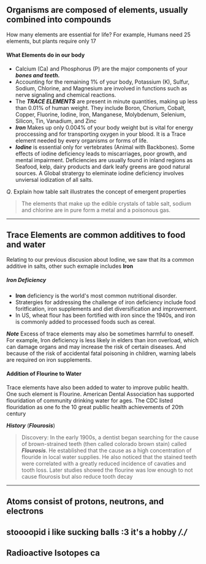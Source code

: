 ## Organisms are composed of elements, usually combined into compounds

How many elements are essential for life? For example, Humans need 25 elements, but plants require only 17


#### What Elements do in our body

 - Calcium (Ca) and Phosphorus (P) are the major components of your ***bones and teeth.***
 - Accounting for the remaining 1% of your body, Potassium (K), Sulfur, Sodium, Chlorine, and Magnesium are involved in functions such as nerve signaling and chemical reactions.
 - The ***TRACE ELEMENTS*** are present in minute quantities, making up less than $0.01$% of human weight. They include Boron, Chorium, Cobalt, Copper, Fluorine, Iodine, Iron, Manganese, Molybdenum, Selenium, Silicon, Tin, Vanadium, and Zinc
 - ***Iron*** Makes up only $0.004$% of your body weight but is vital for energy proccessing and for transporting oxygen in your blood. It is a Trace element needed by every organisms or forms of life.
 - ***Iodine*** is essential only for vertebrates (Animal with Backbones).
   Some effects of iodine deficiency leads to miscarriages, poor growth, and mental impairment. Deficiencies are usually found in inland regions
   as Seafood, kelp, dairy products and dark leafy greens are good natural sources.
   A Global stratergy to eleminate iodine deficiency involves unviersal iodization of all salts.


$Q.$ Explain how table salt illustrates the concept of emergent properties
>The elements that make up the edible crystals of table salt, sodium and chlorine are in pure form a metal and a poisonous gas.


-------------------------------------

## Trace Elements are common additives to food and water

Relating to our previous discusion about Iodine, we saw that its a common additive in salts, other such exmaple includes **Iron**

##### Iron Deficiency
 - **Iron** deficiency is the world's most common nutritional disorder.
- Stratergies for addressing the challenge of iron deficiency include food foritfication, iron supplements and diet diversification and improvement.
- In US, wheat flour has been fortified with iron since the 1940s, and iron is commonly added to processed foods such as cereal.

***Note***
	Excess of trace elements may also be sometimes harmful to oneself.
	For example, Iron deficiency is less likely in elders than iron overload, which can damage organs and may increase the risk of certain diseases.
	And because of the risk of accidental fatal poisoning in children, warning labels are required on iron supplements.


#### Addition of Flourine to Water

Trace elements have also been added to water to improve public health.
One such element is Flourine.
American Dental Association has supported flouridation of community drinking water for ages. The CDC listed flouridation as one fo the 10 great publlic health achievements of 20th century

***History*** (***Flourosis***)

> Discovery:
> In the early 1900s, a dentist began searching for the cause of brown-strained teeth (then called colorado brown stain) called ***Flourosis***.
> He established that the cause as a high concentration of flouride in local water supplies.
> He also noticed that the stained teeth were correlated with a greatly reduced incidence of cavaties and tooth loss.
> Later studies showed the flourine was low enough to not cause flourosis but also reduce tooth decay
> 

----------------------------------------

## Atoms consist of protons, neutrons, and electrons

stoooopid
i like sucking balls :3
it's a hobby */./*
------

## Radioactive Isotopes ca



